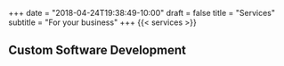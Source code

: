 +++
date = "2018-04-24T19:38:49-10:00"
draft = false
title = "Services"
subtitle = "For your business"
+++
{{< services >}}

<section id="custom-software-development">
<h2>Custom Software Development</h2>
</section>
